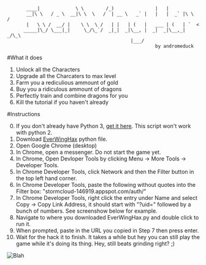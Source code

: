 ```


       ____|             \ \        /_)               |   |
       __|\ \   / _ \  __|\ \  \   /  | __ \   _` |   |   |  _` |\ \  /
       |   \ \ /  __/ |    \ \  \ /   | |   | (   |   ___ | (   | `  <
      _____|\_/ \___|_|     \_/\_`/  _|_|  _|\__, |  _|  _|\__,_| _/\_\
                                             |___/
                                                      by andromeduck
```

#What it does
1. Unlock all the Characters
2. Upgrade all the Charcaters to max level
3. Farm you a rediculious ammount of gold
3. Buy you a ridiculous ammount of dragons
4. Perfectly train and combine dragons for you
5. Kill the tutorial if you haven't already


#Instructions

0. If you don't already have Python 3, [get it here](https://www.python.org/downloads/). This script won't work with python 2.
1. Download [EverWingHax](https://raw.githubusercontent.com/isometric/EverWingHax/master/EverWingHax.py) python file.
2.  Open Google Chrome (desktop)
3.  In Chrome, open a messenger. Do not start the game yet.
4.  In Chrome, Open Devloper Tools by clicking Menu -> More Tools -> Developer Tools.
5.  In Chrome Developer Tools, click Network and then the Filter button in the top left hand corner.
6.  In Chrome Developer Tools, paste the following without quotes into the Filter box:
    "stormcloud-146919.appspot.com/auth/"
7.  In Chrome Developer Tools, right click the entry under Name and select Copy -> Copy Link Address, it should start with "?uid=" followed by a bunch of numbers. See screenshow below for example.
8.  Navigate to where you downloaded EverWingHax.py and double click to run it.
9.  When prompted, paste in the URL you copied in Step 7 then press enter.
10. Wait for the hack it to finish. It takes a while but hey you can still play the game while it's doing its thing. Hey, still beats grinding right? ;)

![Blah](https://raw.githubusercontent.com/isometric/EverWingHax/master/hax.png)
